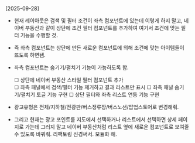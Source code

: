 [2025-09-28]

- 현재 레이아웃은 검색 및 필터 조건이 좌측 컴포넌트에 있는데 이렇게 하지 말고, 네이버 부동산과 같이 상단에 조건 필터 컴포넌트를 추가하여 여기서 조건에 맞는 필터 기능을 수행할 것.
- 즉 좌측 컴포넌트는 상단에 만든 새로운 컴포넌트에 의해 조건에 맞는 아이템들이 뜨도록 하면됌.
- 좌측 컴포넌트는 숨기기/펼치기 기능이 가능하도록 함.

  ☐ 상단에 네이버 부동산 스타일 필터 컴포넌트 추가          
  ☐ 좌측 패널에서 검색/필터 기능 제거하고 결과 리스트만 표시
  ☐ 좌측 패널 숨기기/펼치기 토글 기능 구현
  ☐ 상단 필터와 좌측 리스트 연동 기능 구현

- 광고유형은 전체/지하철/전광판/버스정류장/버스노선/팝업스토어로 변경해줘.

- 그리고 현재는 광고 포인트를 지도에서 선택하거나 리스트에서 선택하면 상세 페이지로 가는데 그러지 말고 네이버 부동산처럼 리스트 옆에 새로운 컴포넌트로 보여줄 수 있도록 바꿔줘. 
  리팩토링 신경써서. 모듈화 해.